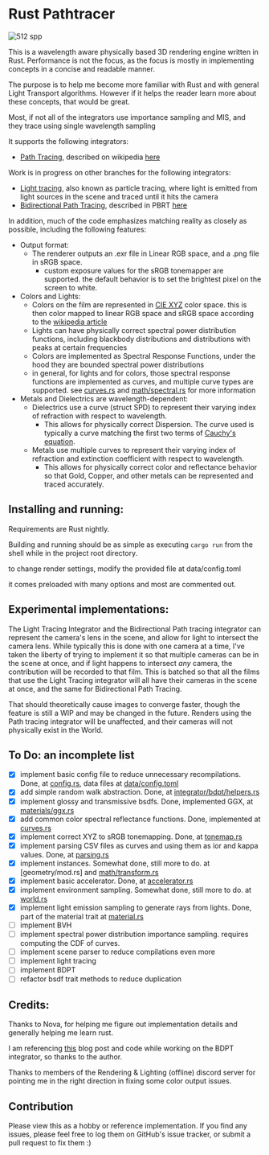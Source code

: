 # Rust Pathtracer

![512 spp](https://github.com/gillett-hernandez/rust-pathtracer/blob/master/showcase/pt.png?raw=true)

This is a wavelength aware physically based 3D rendering engine written in Rust. Performance is not the focus, as the focus is mostly in implementing concepts in a concise and readable manner.

The purpose is to help me become more familiar with Rust and with general Light Transport algorithms. However if it helps the reader learn more about these concepts, that would be great.

Most, if not all of the integrators use importance sampling and MIS, and they trace using single wavelength sampling

It supports the following integrators:
* [Path Tracing](src/integrator/pt.rs), described on wikipedia [here](https://en.wikipedia.org/wiki/Path_tracing)

Work is in progress on other branches for the following integrators:
* [Light tracing](src/integrator/lt.rs), also known as particle tracing, where light is emitted from light sources in the scene and traced until it hits the camera
* [Bidirectional Path Tracing](src/integrator/bdpt/mod.rs), described in PBRT [here](http://www.pbr-book.org/3ed-2018/Light_Transport_III_Bidirectional_Methods/Bidirectional_Path_Tracing.html)

In addition, much of the code emphasizes matching reality as closely as possible, including the following features:
* Output format:
  * The renderer outputs an .exr file in Linear RGB space, and a .png file in sRGB space.
    * custom exposure values for the sRGB tonemapper are supported. the default behavior is to set the brightest pixel on the screen to white.
* Colors and Lights:
  * Colors on the film are represented in [CIE XYZ](https://en.wikipedia.org/wiki/CIE_1931_color_space) color space. this is then color mapped to linear RGB space and sRGB space according to the [wikipedia article](https://en.wikipedia.org/wiki/SRGB)
  * Lights can have physically correct spectral power distribution functions, including blackbody distributions and distributions with peaks at certain frequencies
  * Colors are implemented as Spectral Response Functions, under the hood they are bounded spectral power distributions
  * in general, for lights and for colors, those spectral response functions are implemented as curves, and multiple curve types are supported. see [curves.rs](src/curves.rs) and [math/spectral.rs](src/math/spectral.rs) for more information
* Metals and Dielectrics are wavelength-dependent:
  * Dielectrics use a curve (struct SPD) to represent their varying index of refraction with respect to wavelength.
    * This allows for physically correct Dispersion. The curve used is typically a curve matching the first two terms of [Cauchy's equation](https://en.wikipedia.org/wiki/Cauchy%27s_equation).
  * Metals use multiple curves to represent their varying index of refraction and extinction coefficient with respect to wavelength.
    * This allows for physically correct color and reflectance behavior so that Gold, Copper, and other metals can be represented and traced accurately.


## Installing and running:

Requirements are Rust nightly.

Building and running should be as simple as executing `cargo run` from the shell while in the project root directory.

to change render settings, modify the provided file at data/config.toml

it comes preloaded with many options and most are commented out.


## Experimental implementations:

The Light Tracing Integrator and the Bidirectional Path tracing integrator can represent the camera's lens in the scene, and allow for light to intersect the camera lens. While typically this is done with one camera at a time, I've taken the liberty of trying to implement it so that multiple cameras can be in the scene at once, and if light happens to intersect *any* camera, the contribution will be recorded to that film. This is batched so that all the films that use the Light Tracing integrator will all have their cameras in the scene at once, and the same for Bidirectional Path Tracing.

That should theoretically cause images to converge faster, though the feature is still a WIP and may be changed in the future. Renders using the Path tracing integrator will be unaffected, and their cameras will not physically exist in the World.


## To Do: an incomplete list
- [x] implement basic config file to reduce unnecessary recompilations. Done, at [config.rs](src/config.rs), data files at [data/config.toml](data/config.toml)
- [x] add simple random walk abstraction. Done, at [integrator/bdpt/helpers.rs](src/integrator/bdpt/helpers.rs)
- [x] implement glossy and transmissive bsdfs. Done, implemented GGX, at [materials/ggx.rs](src/materials/ggx.rs)
- [x] add common color spectral reflectance functions. Done, implemented at [curves.rs](src/curves.rs)
- [x] implement correct XYZ to sRGB tonemapping. Done, at [tonemap.rs](src/tonemap.rs)
- [x] implement parsing CSV files as curves and using them as ior and kappa values. Done, at [parsing.rs](src/parsing.rs)
- [x] implement instances. Somewhat done, still more to do. at [geometry/mod.rs] and [math/transform.rs](src/math/transform.rs)
- [x] implement basic accelerator. Done, at [accelerator.rs](src/accelerator.rs)
- [x] implement environment sampling. Somewhat done, still more to do. at [world.rs](src/world.rs)
- [x] implement light emission sampling to generate rays from lights. Done, part of the material trait at [material.rs](src/material.rs)
- [ ] implement BVH
- [ ] implement spectral power distribution importance sampling. requires computing the CDF of curves.
- [ ] implement scene parser to reduce compilations even more
- [ ] implement light tracing
- [ ] implement BDPT
- [ ] refactor bsdf trait methods to reduce duplication

## Credits:

Thanks to Nova, for helping me figure out implementation details and generally helping me learn rust.

I am referencing [this](https://rendering-memo.blogspot.com/2016/03/bidirectional-path-tracing-8-combine.html) blog post and code while working on the BDPT integrator, so thanks to the author.

Thanks to members of the Rendering & Lighting (offline) discord server for pointing me in the right direction in fixing some color output issues.

## Contribution

Please view this as a hobby or reference implementation. If you find any issues, please feel free to log them on GitHub's issue tracker, or submit a pull request to fix them :)
